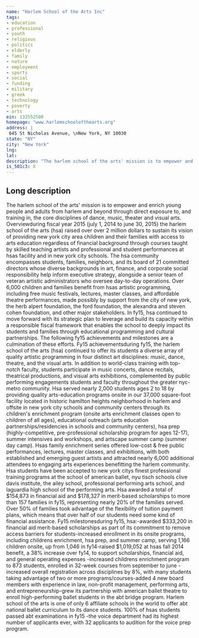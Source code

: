 ```yaml
---
name: "Harlem School of the Arts Inc"
tags:
- education
- professional
- youth
- religious
- politics
- elderly
- family
- nature
- employment
- sports
- social
- funding
- military
- greek
- technology
- poverty
- arts
ein: 132552500
homepage: "www.harlemschoolofthearts.org"
address: |
 645 St Nicholas Avenue, \nNew York, NY 10030
state: "NY"
city: "New York"
lng: 
lat: 
description: "The harlem school of the arts' mission is to empower and enrich young people and adults from harlem and beyond through direct exposure to, and training in, the core disciplines of dance, music, theater and visual arts. "
is_501c3: X
---
```


## Long description

The harlem school of the arts' mission is to empower and enrich young people and adults from harlem and beyond through direct exposure to, and training in, the core disciplines of dance, music, theater and visual arts. Overviewduring fiscal year 2015 (july 1, 2014 to june 30, 2015) the harlem school of the arts (hsa) raised over over 2 million dollars to sustain its vision of providing new york city area children and their families with access to arts education regardless of financial background through courses taught by skilled teaching artists and professional and student performances at hsas facility and in new york city schools. The hsa community encompasses students, families, neighbors, and its board of 21 committed directors whose diverse backgrounds in art, finance, and corporate social responsibility help inform executive strategy, alongside a senior team of veteran artistic administrators who oversee day-to-day operations. Over 6,000 children and families benefit from hsas artistic programming, including free music festivals, lectures, master classes, and affordable theatre performances, made possibly by support from the city of new york, the herb alpert foundation, the ford foundation, the alexandra and steven cohen foundation, and other major stakeholders. In fy15, hsa continued to move forward with its strategic plan to leverage and build its capacity within a responsible fiscal framework that enables the school to deeply impact its students and families through educational programming and cultural partnerships. The following fy15 achievements and milestones are a culmination of these efforts. Fy15 achievementsduring fy15, the harlem school of the arts (hsa) continued to offer its students a diverse array of quality artistic programming in four distinct art disciplines: music, dance, theatre, and the visual arts. In addition to world-class training with top-notch faculty, students participate in music concerts, dance recitals, theatrical productions, and visual arts exhibitions, complemented by public performing engagements students and faculty throughout the greater nyc-metro community. Hsa served nearly 2,000 students ages 2 to 18 by providing quality arts-education programs onsite in our 37,000 square-foot facility located in historic hamilton heights neighborhood in harlem and offsite in new york city schools and community centers through its children's enrichment program (onsite arts enrichment classes open to children of all ages), educational outreach (arts education partnerships/residencies in schools and community centers), hsa prep (highly-competitive, pre-professional scholarship program for ages 12-17), summer intensives and workshops, and artscape summer camp (summer day camp). Hsas family enrichment series offered low-cost & free public performances, lectures, master classes, and exhibitions, with both established and emerging guest artists and attracted nearly 6,000 additional attendees to engaging arts experiences benefitting the harlem community. Hsa students have been accepted to new york citys finest professional training programs at the school of american ballet, nyu tisch schools clive davis institute, the ailey school, professional performing arts school, and laguardia high school of the performing arts. Hsa awarded a total of $154,873 in financial aid and $178,327 in merit-based scholarships to more than 157 families in fy15, representing nearly 20% of the families served. Over 50% of families took advantage of the flexibility of tuition payment plans, which means that over half of our students need some kind of financial assistance. Fy15 milestonesduring fy15, hsa:-awarded $333,200 in financial aid merit-based scholarships as part of its commitment to remove access barriers for students-increased enrollment in its onsite programs, including childrens enrichment, hsa prep, and summer camp, serving 1,166 children onsite, up from 1,046 in fy14-raised $1,019,052 at hsas fall 2014 benefit, a 38% increase over fy14, to support scholarships, financial aid, and general operating expenses -increased childrens enrichment program to 873 students, enrolled in 32-week courses from september to june -increased overall registration across disciplines by 8%, with many students taking advantage of two or more programs/courses-added 4 new board members with experience in law, non-profit management, performing arts, and entrepreneurship-grew its partnership with american ballet theatre to enroll high-performing ballet students in the abt bridge program. Harlem school of the arts is one of only 6 affiliate schools in the world to offer abt national ballet curriculum to its dance students. 100% of hsas students passed abt examinations in fy15 -the voice department had its highest number of applicants ever, with 32 applicants to audition for the voice prep program. 
